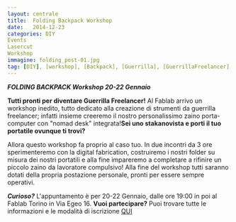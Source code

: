 ```yaml
---
layout: centrale
title:  Folding Backpack Workshop
date:   2014-12-23
categories: DIY
Events
Lasercut
Workshop
immagine: folding_post-01.jpg
tag: [DIY], [workshop], [Backpack], [Guerrilla], [GuerrillaFreelancer]
---
```

***FOLDING BACKPACK Workshop
20-22 Gennaio***

**Tutti pronti per diventare Guerrilla Freelancer!**
Al Fablab arrivo un workshop inedito, tutto dedicato alla creazione di strumenti da guerrilla freelancer; infatti insieme creeremo il nostro personalissimo zaino porta-computer con "nomad desk" integrata!**Sei uno stakanovista e porti il tuo portatile ovunque ti trovi?**

Allora questo workshop fa proprio al caso tuo. In due incontri da 3 ore sperimenteremo con la digital fabrication, costruiremo i nostri folder su misura dei nostri portatili e alla fine impareremo a completare a rifinire un piccolo zaino da lavoratore compulsivo!
Alla fine del workshop tutti saranno dotati della propria postazione personale, pronti per essere sempre operativi.

***Curioso?***
L'appuntamento è per 20-22 Gennaio, dalle ore 19:00 in poi al Fablab Torino in Via Egeo 16.
**Vuoi partecipare?**
Puoi trovare tutte le informazioni e le modalità di iscrizione [QUI](http://fablabtorino.org/wp-admin/post.php?post=1819&action=edit)
